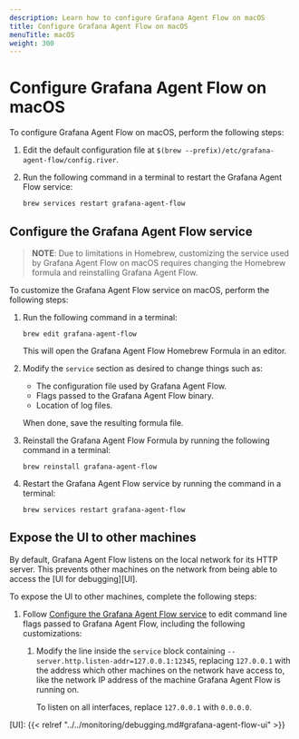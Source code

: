 ```yaml
---
description: Learn how to configure Grafana Agent Flow on macOS
title: Configure Grafana Agent Flow on macOS
menuTitle: macOS
weight: 300
---
```


# Configure Grafana Agent Flow on macOS

To configure Grafana Agent Flow on macOS, perform the following
steps:

1. Edit the default configuration file at
   `$(brew --prefix)/etc/grafana-agent-flow/config.river`.

1. Run the following command in a terminal to restart the Grafana Agent Flow
   service:

   ```shell
   brew services restart grafana-agent-flow
   ```

## Configure the Grafana Agent Flow service

> **NOTE**: Due to limitations in Homebrew, customizing the service used by
> Grafana Agent Flow on macOS requires changing the Homebrew formula and
> reinstalling Grafana Agent Flow.

To customize the Grafana Agent Flow service on macOS, perform the following
steps:

1. Run the following command in a terminal:

   ```shell
   brew edit grafana-agent-flow
   ```

   This will open the Grafana Agent Flow Homebrew Formula in an editor.

1. Modify the `service` section as desired to change things such as:

   * The configuration file used by Grafana Agent Flow.
   * Flags passed to the Grafana Agent Flow binary.
   * Location of log files.

   When done, save the resulting formula file.

1. Reinstall the Grafana Agent Flow Formula by running the following command in
   a terminal:

   ```shell
   brew reinstall grafana-agent-flow
   ```

1. Restart the Grafana Agent Flow service by running the command in a terminal:

   ```shell
   brew services restart grafana-agent-flow
   ```

## Expose the UI to other machines

By default, Grafana Agent Flow listens on the local network for its HTTP
server. This prevents other machines on the network from being able to access
the [UI for debugging][UI].

To expose the UI to other machines, complete the following steps:

1. Follow [Configure the Grafana Agent Flow service](#configure-the-grafana-agent-flow-service)
   to edit command line flags passed to Grafana Agent Flow, including the
   following customizations:

    1. Modify the line inside the `service` block containing
       `--server.http.listen-addr=127.0.0.1:12345`, replacing `127.0.0.1` with
       the address which other machines on the network have access to, like the
       network IP address of the machine Grafana Agent Flow is running on.

       To listen on all interfaces, replace `127.0.0.1` with `0.0.0.0`.

[UI]: {{< relref "../../monitoring/debugging.md#grafana-agent-flow-ui" >}}
